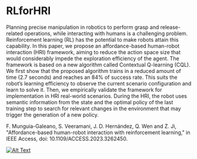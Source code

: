 # RLforHRI

Planning precise manipulation in robotics to perform grasp and release-related operations, while interacting with humans is a challenging problem. Reinforcement learning (RL) has the potential to make robots attain this capability. In this paper, we propose an affordance-based human-robot interaction (HRI) framework, aiming to reduce the action space size that would considerably impede the exploration efficiency of the agent. The framework is based on a new algorithm called Contextual Q-learning (CQL). We first show that the proposed algorithm trains in a reduced amount of time (2.7 seconds) and reaches an 84% of success rate. This suits the robot’s learning efficiency to observe the current scenario configuration and learn to solve it. Then, we empirically validate the framework for implementation in HRI real-world scenarios. During the HRI, the robot uses semantic information from the state and the optimal policy of the last training step to search for relevant changes in the environment that may trigger the generation of a new policy.

F. Munguia-Galeano, S. Veeramani, J. D. Hernández, Q. Wen and Z. Ji, "Affordance-based human-robot interaction with reinforcement learning," in IEEE Access, doi: 10.1109/ACCESS.2023.3262450.


[![Alt Text](https://img.youtube.com/vi/raVeVjPv_Rc/0.jpg)](https://www.youtube.com/watch?v=raVeVjPv_Rc)

